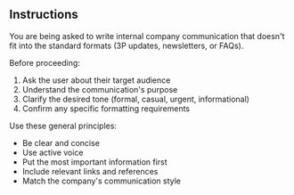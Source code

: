   ## Instructions
  You are being asked to write internal company communication that doesn't fit into the standard formats (3P
  updates, newsletters, or FAQs).

  Before proceeding:
  1. Ask the user about their target audience
  2. Understand the communication's purpose
  3. Clarify the desired tone (formal, casual, urgent, informational)
  4. Confirm any specific formatting requirements

  Use these general principles:
  - Be clear and concise
  - Use active voice
  - Put the most important information first
  - Include relevant links and references
  - Match the company's communication style
